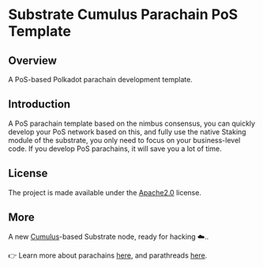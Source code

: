 # Substrate Cumulus Parachain PoS Template

## Overview
A PoS-based Polkadot parachain development template.
## Introduction
A PoS parachain template based on the nimbus consensus, you can quickly develop your PoS network based on this,
and fully use the native Staking module of the substrate, you only need to focus on your business-level code.
If you develop PoS parachains, it will save you a lot of time.

## License
The project is made available under the [Apache2.0](./LICENSE) license.
## More
A new [Cumulus](https://github.com/paritytech/cumulus/)-based Substrate node, ready for hacking ☁️..

👉 Learn more about parachains [here](https://wiki.polkadot.network/docs/learn-parachains), and
parathreads [here](https://wiki.polkadot.network/docs/learn-parathreads).


